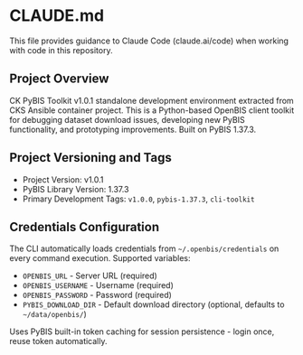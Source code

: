 # CLAUDE.md

This file provides guidance to Claude Code (claude.ai/code) when working with code in this repository.

## Project Overview

CK PyBIS Toolkit v1.0.1 standalone development environment extracted from CKS Ansible container project. This is a Python-based OpenBIS client toolkit for debugging dataset download issues, developing new PyBIS functionality, and prototyping improvements. Built on PyBIS 1.37.3.

## Project Versioning and Tags

- Project Version: v1.0.1  
- PyBIS Library Version: 1.37.3
- Primary Development Tags: `v1.0.0`, `pybis-1.37.3`, `cli-toolkit`

## Credentials Configuration

The CLI automatically loads credentials from `~/.openbis/credentials` on every command execution. Supported variables:

- `OPENBIS_URL` - Server URL (required)
- `OPENBIS_USERNAME` - Username (required) 
- `OPENBIS_PASSWORD` - Password (required)
- `PYBIS_DOWNLOAD_DIR` - Default download directory (optional, defaults to `~/data/openbis/`)

Uses PyBIS built-in token caching for session persistence - login once, reuse token automatically.